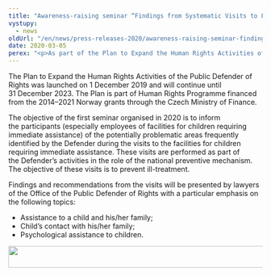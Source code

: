 ```yaml
---
title: "Awareness-raising seminar “Findings from Systematic Visits to Facilities for Children Requiring Immediate Assistance”"
vystupy:
  - news
oldUrl: "/en/news/press-releases-2020/awareness-raising-seminar-findings-from-systematic-visits-to-facilities-for-children-requiring-im/"
date: 2020-03-05
perex: "<p>As part of the Plan to Expand the Human Rights Activities of the Public Defender of Rights, the Office of the Public Defender of Rights has launched a series of educational seminars for employees of facilities detaining persons subject to restricted personal freedom.</p>"
---
```


<!-- imported from the old website -->

<p>The Plan to Expand the Human Rights Activities of the Public Defender of Rights was launched on 1 December 2019 and will continue until 31 December 2023. The Plan is part of Human Rights Programme financed from the 2014–2021 Norway grants through the Czech Ministry of Finance.</p> <p>The objective of the first seminar organised in 2020 is to inform the participants (especially employees of facilities for children requiring immediate assistance) of the potentially problematic areas frequently identified by the Defender during the visits to the facilities for children requiring immediate assistance. These visits are performed as part of the Defender’s activities in the role of the national preventive mechanism. The objective of these visits is to prevent ill-treatment.</p> <p>Findings and recommendations from the visits will be presented by lawyers of the Office of the Public Defender of Rights with a particular emphasis on the following topics:</p><ul><li>Assistance to a child and his/her family;</li><li>Child’s contact with his/her family;</li><li>Psychological assistance to children.</li></ul><p><img src="https://www.ochrance.cz/uploads/RTEmagicC_norway-grants2_04.png.png" width="635" height="43" alt="" /></p>
